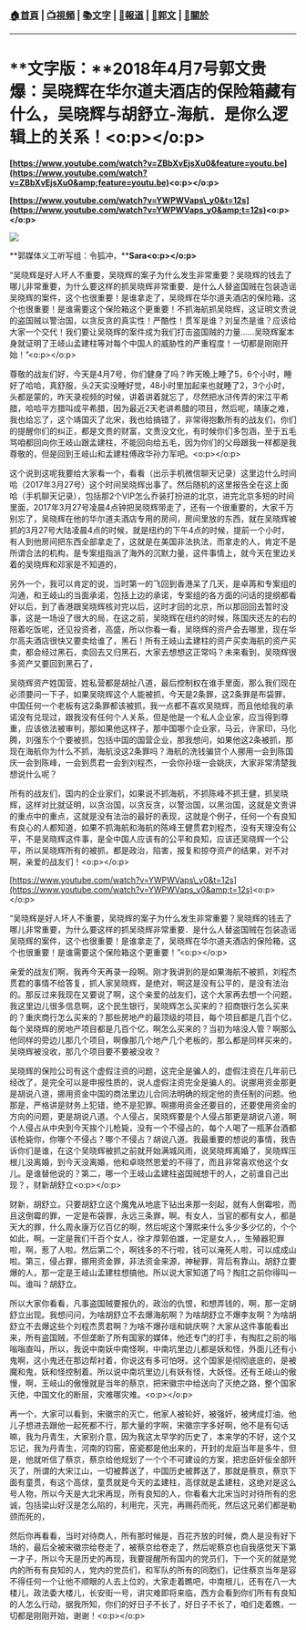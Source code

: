 ###  [:house:首頁](https://github.com/ourhimalayas/home) | [:tv:視頻](https://github.com/ourhimalayas/videos) | [:books:文字](https://github.com/ourhimalayas/txt) | [:newspaper:報道](https://github.com/ourhimalayas/news) | [:eagle:郭文](https://github.com/ourhimalayas/guomedia) | [:pray:關於](https://github.com/ourhimalayas/home/tree/master/about)
---
# **文字版：****2018年4月7号郭文贵爆：吴晓辉在华尔道夫酒店的保险箱藏有什么，吴晓辉与胡舒立-海航．是你么逻辑上的关系！<o:p></o:p>**



**[https://www.youtube.com/watch?v=ZBbXvEjsXu0&feature=youtu.be](https://www.youtube.com/watch?v=ZBbXvEjsXu0&amp;feature=youtu.be)<o:p></o:p>**



**[https://www.youtube.com/watch?v=YWPWVaps\_y0&t=12s](https://www.youtube.com/watch?v=YWPWVaps_y0&amp;t=12s)<o:p></o:p>**



[![](https://4.bp.blogspot.com/-hLLh8NPBEyY/Wsk-eZ35QWI/AAAAAAAAC6M/_kReierIB_E_AT8Tw2vwvaafr-EkwhfmQCLcBGAs/s400/0407-1.PNG)](https://4.bp.blogspot.com/-hLLh8NPBEyY/Wsk-eZ35QWI/AAAAAAAAC6M/_kReierIB_E_AT8Tw2vwvaafr-EkwhfmQCLcBGAs/s1600/0407-1.PNG)



**郭媒体义工听写组：令狐冲，****Sara<o:p></o:p>**



“吴晓辉是好人坏人不重要，吴晓辉的案子为什么发生非常重要？吴晓辉的钱去了哪儿非常重要，为什么要这样的抓吴晓辉非常重要．是什么人替盗国贼在包装造谣吴晓辉的案件，这个也很重要！是谁拿走了，吴晓辉在华尔道夫酒店的保险箱，这个也很重要！是谁需要这个保险箱这个更重要！不抓海航抓吴晓辉，这证明文贵说的盗国贼以警治国，以贪反贪的真实性！严酷性！贯军是谁？刘呈杰是谁？应该给大家一个交代！我们要让吴晓辉的案件成为我们打击盗国贼的力量……吴晓辉䅁本身就证明了王岐山孟建柱等对每个中国人的威胁性的严重程度！一切都是刚刚开始！”<o:p></o:p>



尊敬的战友们好，今天是4月7号，你们健身了吗？昨天晚上睡了5，6个小时，睡好了哈哈，真舒服，头2天实没睡好觉，48小时里加起来也就睡了2，3个小时，头都是蒙的，昨天录视频的时候，讲着讲着就忘了，尽然把水浒传弄的宋江平希腊，哈哈平方腊叫成平希腊，因为最近2天老讲希腊的项目，然后呢，靖康之难，我也给忘了，这个靖国灭了北宋，我也给搞错了，非常得抱歉所有的战友们，你们的提醒你们的纠正，都是文贵的财富，文贵没文化，有时候你们多包涵，至于五毛骂咱都回向你王岐山跟孟建柱，不能回向给五毛，因为你们的父母跟我一样都是我尊敬的，但是回到王岐山和孟建柱傅政华孙力军吧。<o:p></o:p>



这个说到这呢我要给大家看一个，看看（出示手机微信聊天记录）这里边什么时间哈（2017年3月27号）这个时间吴晓辉出事了。然后随机的这里报告全在这上面哈（手机聊天记录），包括那2个VIP怎么乔装打扮进的北京，进完北京多短的时间里面，2017年3月27号凌晨4点钟把吴晓辉带走了，还有一个很重要的，大家千万别忘了，吴晓辉在他的华尔道夫酒店专用的房间，房间里放的东西，就在吴晓辉被抓的3月27号大陆凌晨4点的时候，就是纽约的下午4点的时候，提前一个小时，有人到他房间把东西全部拿走了，这就是在美国非法执法，而拿走的人，肯定不是所谓合法的机构，是专案组指派了海外的沉默力量，这件事情上，就今天在里边关着的吴晓辉和邓家是不知道的，



另外一个，我可以肯定的说，当时第一的飞回到香港呆了几天，是卓苒和专案组的沟通，和王岐山的当面承诺，包括上边的承诺，专案组的各方面的问话的提纲都看好以后，到了香港跟吴晓辉核对完以后，这时才回的北京，所以那回回去暂时没事，这是一场设了很大的局，在这之前，吴晓辉在纽约的时候，陈国庆还左的右的陪着吃饭呢，还见投资者，高盛，所以你看一看，吴晓辉的资产会去哪里，现在华尔高夫酒店很快又要卖给谁了，黑石！所有王岐山孟建柱的资产买卖海航的资产买卖，都会经过黑石，卖回去又归黑石，大家去想想这正常吗？未来看到，吴晓辉很多资产又要回到黑石了，



吴晓辉资产姓国营，姓私营都是胡扯八道，最后控制权在谁手里面，那么我们现在必须要问一下子，如果吴晓辉这个人能被抓，今天是2条罪，这2条罪是布袋罪，中国任何一个老板有这2条罪都该被抓，我一点都不喜欢吴晓辉，而且他给我的承诺没有兑现过，跟我没有任何个人关系，但是他是一个私人企业家，应当得到尊重，应该依法被审判，那如果他这样子，那中国哪个企业家，马云，许家印，马化腾，刘强东个个要被抓，包括中国的国营企业，那我想问，如果他这2条被抓，那现在海航你为什么不抓，海航没这2条罪吗？海航的洗钱骗贷个人挪用一会到陈国庆一会到陈峰，一会到贯君一会到刘程杰，一会你孙瑶一会姚庆，大家非常清楚我想说什么呢？



所有的战友们，国内的企业家们，如果说不抓海航，不抓陈峰不抓王健，抓吴晓辉，这样对比就证明，以贪治国，以贪反贪，以警治国，以黑治国，这就是文贵讲的重点中的重点，这就是没有法治的最好的表现，这就是个例子，任何一个有良知有良心的人都知道，如果不抓海航和海航的陈峰王健贯君刘程杰，没有天理没有公平，不是吴晓辉这件事，是全中国人应该有的公平和良知，应该还吴晓辉一个公平，所以吴晓辉所有的被抓，都是政治，陷害，报复和掠夺资产的结果，对不对啊，亲爱的战友们！<o:p></o:p>



[https://www.youtube.com/watch?v=YWPWVaps\_y0&t=12s](https://www.youtube.com/watch?v=YWPWVaps_y0&amp;t=12s)<o:p></o:p>



“吴晓辉是好人坏人不重要，吴晓辉的案子为什么发生非常重要？吴晓辉的钱去了哪儿非常重要，为什么要这样的抓吴晓辉非常重要．是什么人替盗国贼在包装造谣吴晓辉的案件，这个也很重要！是谁拿走了，吴晓辉在华尔道夫酒店的保险箱，这个也很重要！是谁需要这个保险箱这个更重要！”<o:p></o:p>



亲爱的战友们啊，我再今天再录一段啊。刚才我讲到的是如果海航不被抓，刘程杰贯君的事情不给答复，抓人家吴晓辉，是绝对，啊这是没有公平的，是没有法治的。那反过来我现在又要说了啊，这个亲爱的战友们，这个大家再去想一个问题，我这里边儿很多信息啊，这个民生银行，吴晓辉怎么买来的？招商银行怎么买来的？重庆商行怎么买来的？那些房地产的最顶级的项目，每个项目都是几百个亿，每个吴晓辉的房地产项目都是几百个亿，啊怎么买来的？当初为啥没人管？啊那么他同样的旁边儿那几个项目，啊像那几个地产几个老板的，那么都是同样买来的，吴晓辉被没收，那几个项目要不要被没收？



吴晓辉的保险公司有这个虚假注资的问题，这完全是骗人的，虚假注资在几年前已经改了，是完全可以是申报性质的，说人虚假注资完全是骗人的。说挪用资金那更是胡说八道，挪用资金中国的商法里边儿合同法明确的规定他的责任制的问题。他那是，严格讲是财务上犯错，绝不是犯罪。啊挪用资金还要目的，还要使用资金的方向的问题，更是胡说八道。个人侵占，吴晓辉要是个人侵占那更是胡说八道，啊个人侵占从中央到今天挨个儿枪毙，没有一个不侵占的，每个人喝了一瓶茅台酒都该枪毙你，你哪个不侵占？哪个不侵占？胡说八道。我最重要的想说的事情，我告诉你们是谁，在这个吴晓辉被抓之前就开始满城风雨，说吴晓辉离婚了，吴晓辉压根儿没离婚，到今天没离婚，他和卓晓然恩爱的不得了，而且非常喜欢他这个女儿。是谁替他说的？第二，哪一个王岐山孟建柱盗国贼想干的人，之前谁自己出现？，财新胡舒立<o:p></o:p>



财新，胡舒立。只要胡舒立这个魔鬼从地底下钻出来那一刻起，就有人倒霉啦，而且这倒霉的罪，一定是布袋罪，永远三条罪，啊。有女人，当官的都有女人，都是天大的罪，什么周永康万亿百亿的啊，然后呢这个薄熙来什么多少多少亿的，个个如此，啊。一定是我们千百个女人，徐才厚郭伯雄，一定是女人，，生殖器犯罪啦，啊，惹了人啦。然后第二个，啊钱多的不行啦，钱可以淹死人啦，可以成成山啦。第三，侵占罪，挪用资金罪，非法资金来源，神秘罪，背后有靠山。胡舒立要爆的人，那一定是王岐山孟建柱想搞他。所以说大家知道了吗？掏肛之前你得叫一叫。谁叫？胡舒立。



所以大家你看看，凡事盗国贼要报仇的，政治的仇恨，和想弄钱的，啊，那一定胡舒立出现。我想问问，为啥胡舒立不去爆海航啊？为啥胡舒立不爆李友啊？为啥胡舒立不去爆这些个刘程杰贯君啊？为啥不爆孙瑶和姚庆啊？大家从这件事能看出来，所有盗国贼，不但垄断了所有国家的媒体，他还专门的打手，有掏肛之前的嗡嗡嗡直叫，所以，我说中南妖中南怪啊，中南坑里边儿都是妖和怪，外面儿还有小鬼啊，这小鬼还在那边帮衬着，你说这有多可怕呀。这个国家是彻彻底底的，是被魔和鬼，妖和怪控制着。所以说中南坑里边儿有妖有怪，大妖怪。还有王岐山的傲慢，啊，王岐山的傲慢就是当年的蔡京，把宋徽宗中给送向了灭绝之路，整个国家灭绝，中国文化的断层，灾难哪灾难。<o:p></o:p>



再一个，大家可以看到，宋徽宗的灭亡，他家人被轮奸，被强奸，被烤成灯油，他儿子想进去跟他一起死都不行，那大量的字啊，宋徽宗字多好啊，他不是有句话嘛，我为丹青生，大家别介意，因为我这太早学的历史了，本来学的不好，这个又忘记，我为丹青生，河南的钧窑，窑瓷都是他出来的，开封的龙庭当年是多牛，但是，他就听信了蔡京，蔡京给他规划了一个个不可建设的方案，把忠臣奸佞全部歼灭了，所谓的大宋江山，一切被葬送了，中国历史被葬送了，那就是蔡京，蔡京下面有童贯，有这个高俅，童贯就是今天的孟建柱，高俅就是孟建柱，这绝对是这么号人物，所以今天是大北宋再现，所有良知的人，你看看大北宋当时对待所有的忠诚，包括梁山好汉是怎么陷的，利用完，灭完，再赐药而死，然后这兄弟们都是勒颈而死的，



然后你再看看，当时对待商人，所有那时候是，百花齐放的时候，商人是没有好下场的，最后全被宋徽宗给卷走了，被蔡京给卷走了，然后呢蔡京也自我感觉天下第一才子，所以今天是历史的再现，我要提醒所有国内的党员们，下一个灭的就是党内的所有有良知的人，党内的党员们，和军队的所有的同胞们，记住蔡京当年是容不得任何一个让他不顺眼的人去上位的，大家走着瞧吧，中南根儿，还有在八一大楼儿，政法委大楼儿，长安街一号，讲灾难即将来临，西方会看到你们所有有良知的人怎么行动，据我所知，你们的好日子不长了，好日子不长了，咱们走着瞧，一切都是刚刚开始，谢谢！<o:p></o:p>
  
<u></u><sub></sub><sup></sup><strike></strike>